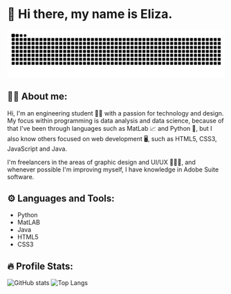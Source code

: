 <!--
**wollieliza/wollieliza** is a ✨ _special_ ✨ repository because its `README.md` (this file) appears on your GitHub profile.

Here are some ideas to get you started:

- 🔭 I’m currently working on ...
- 🌱 I’m currently learning ...
- 👯 I’m looking to collaborate on ...
- 🤔 I’m looking for help with ...
- 💬 Ask me about ...
- 📫 How to reach me: ...
- 😄 Pronouns: ...
- ⚡ Fun fact: ...
-->

# 👋 Hi there, my name is Eliza.

![Snake animation](https://github.com/wollieliza/wollieliza/blob/output/github-contribution-grid-snake.svg)

## 👩‍💻 About me:

Hi, I'm an engineering student 👩‍🔧 with a passion for technology and design. My focus within programming is data analysis and data science, because of that I've been through languages such as MatLab 📈 and Python 🐍, but I also know others focused on web development 🖥️, such as HTML5, CSS3, JavaScript and Java.

I'm freelancers in the areas of graphic design and UI/UX 👩🏻‍🎨, and whenever possible I'm improving myself, I have knowledge in Adobe Suite software.

## ⚙️ Languages and Tools:

- Python
- MatLAB
- Java
- HTML5
- CSS3

## 🔥 Profile Stats:

![GitHub stats](https://github-readme-stats.vercel.app/api?username=wollieliza&show_icons=true&theme=graywhite)   ![Top Langs](https://github-readme-stats.vercel.app/api/top-langs/?username=wollieliza&layout=compact&theme=graywhite)

